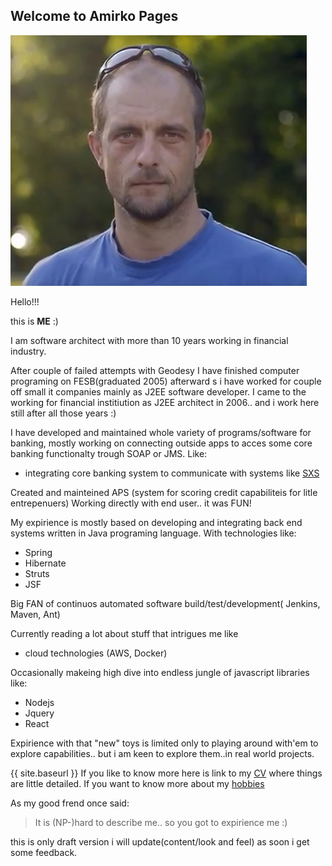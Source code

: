 ## Welcome to Amirko Pages

![image](/img/svemirko.jpg)

Hello!!!

this is **ME** :)

I am software architect with more than 10 years working in financial industry.


After couple of failed attempts with Geodesy I have finished computer programing on FESB(graduated 2005) afterward
s i have worked for couple off small it companies mainly as J2EE software developer.
I came to the working for financial institiution  as J2EE architect in 2006.. and i work here still after all those years :)

I have developed and maintained whole variety of programs/software for banking, mostly working on connecting outside apps to acces some core banking functionalty trough SOAP or JMS. 
Like: 

* integrating core banking system to communicate with systems like [SXS](https://see.asseco.com/sectors/public-telco-utilities/security/sxs-630/)

Created and mainteined APS (system for scoring credit capabiliteis for litle entrepenuers) 
Working directly with end user.. it was FUN!

My expirience is mostly based on developing and integrating back end systems written in Java programing language.
With technologies like:
* Spring 
* Hibernate 
* Struts  
* JSF


Big FAN of continuos automated software build/test/development( Jenkins, Maven, Ant)


Currently reading a lot about stuff that intrigues me like

* cloud technologies (AWS, Docker) 

Occasionally makeing high dive into endless jungle of javascript libraries like: 

* Nodejs
* Jquery 
* React  

Expirience with that "new" toys is limited only to playing around with'em to explore capabilities.. 
but i am keen to explore them..in real world projects.



{{ site.baseurl }}
If you like to know more here is link to my [CV](_data/AmirKosCV_en.pdf) where things are little detailed.
If you want to know more about my [hobbies](hobbies)



As my good frend once said:
>It is (NP-)hard to describe me.. so you got to expirience me :)

this is only draft version i will update(content/look and feel) as soon i get some feedback.







